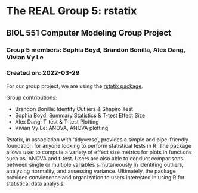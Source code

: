 # The REAL Group 5: rstatix
## BIOL 551 Computer Modeling Group Project
### Group 5 members: Sophia Boyd, Brandon Bonilla, Alex Dang, Vivian Vy Le
### Created on: 2022-03-29

For our group project, we are using the [rstatix package](https://github.com/kassambara/rstatix).

Group contributions:

- Brandon Bonilla: Identify Outliers & Shapiro Test
- Sophia Boyd: Summary Statistics & T-test Effect Size
- Alex Dang: T-test & T-test Plotting 
- Vivian Vy Le: ANOVA, ANOVA plotting

Rstatix, in association with 'tidyverse', provides a simple and pipe-friendly foundation for anyone looking to perform statistical tests in R. The package allows user to compute a variety of effect size metrics for plots in functions such as, ANOVA and t-test. Users are also able to conduct comparisons between single or multiple variables simutaneously in identifing outliers, analyzing normality, and assessing variance. Ultimately, the package provides convienence and organization to users interested in using R for statistical data analysis.     
